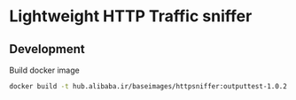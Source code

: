 # Lightweight HTTP Traffic sniffer

## Development

Build docker image

```bash
docker build -t hub.alibaba.ir/baseimages/httpsniffer:outputtest-1.0.2 .
```
